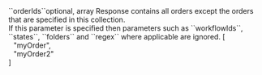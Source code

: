 <tr><td>``orderIds``</td><td>optional, array</td>
<td>Response contains all orders except the orders that are specified in this collection.<br/>
If this parameter is specified then parameters such as ``workflowIds``, ``states``, ``folders`` and ``regex`` where applicable are ignored.</td></td>
<td> [
  <div style="padding-left:10px;">"myOrder",</div>
  <div style="padding-left:10px;">"myOrder2"</div>
  ]</td>
<td></td>
</tr>
